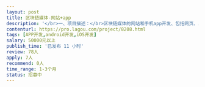 ```yaml
---                
layout: post       
title: 区块链媒体-网站+app           
description: '</br>一、项目描述：</br>区块链媒体的网站和手机app开发、包括网页、iOS和Android两端，</br>二、主要功能点：</br>1-网站已经有了，使用wordpress模板，在wordpress基础上进行二次开发，需要增加行情、快讯、活动展示等功能</br>2-app需要包含新闻信息流、快讯、行情等</br>三、可参考产品：</br>金色财经： www.jinse.com </br>币世界：www.bishijie.com</br>四、人员要求：</br>1、有区块链媒体App产品的开发经验；</br>2、精通Java或PHP，熟悉python、go等技术，部署服务器是Linux 环境，不选 window。</br>3、有wordpress开发经验</br>4、良好的沟通能力和契约精神。</br>'     
contenturl: https://pro.lagou.com/project/8208.html      
tags: [APP开发,android开发,iOS开发]            
salary: 50000元以上          
publish_time: '已发布 11 小时'         
review: 78人                   
apply: 7人                   
recommend: 0人                   
time_range: 1-3个月              
status: 招募中                  
---                 
```

